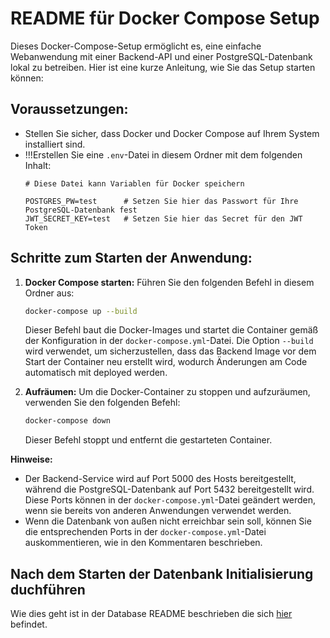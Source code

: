 # README für Docker Compose Setup

Dieses Docker-Compose-Setup ermöglicht es, eine einfache Webanwendung mit einer Backend-API und einer PostgreSQL-Datenbank lokal zu betreiben. Hier ist eine kurze Anleitung, wie Sie das Setup starten können:

## Voraussetzungen:

- Stellen Sie sicher, dass Docker und Docker Compose auf Ihrem System installiert sind.  
- !!!Erstellen Sie eine `.env`-Datei in diesem Ordner mit dem folgenden Inhalt:
   ```text
   # Diese Datei kann Variablen für Docker speichern

   POSTGRES_PW=test      # Setzen Sie hier das Passwort für Ihre PostgreSQL-Datenbank fest
   JWT_SECRET_KEY=test   # Setzen Sie hier das Secret für den JWT Token
   ```

## Schritte zum Starten der Anwendung: 

1. **Docker Compose starten:**
    Führen Sie den folgenden Befehl in diesem Ordner aus:
    ```bash
    docker-compose up --build
    ```
    Dieser Befehl baut die Docker-Images und startet die Container gemäß der Konfiguration in der `docker-compose.yml`-Datei. Die Option `--build` wird verwendet, um sicherzustellen, dass das Backend Image vor dem Start der Container neu erstellt wird, wodurch Änderungen am Code automatisch mit deployed werden.

2. **Aufräumen:**
    Um die Docker-Container zu stoppen und aufzuräumen, verwenden Sie den folgenden Befehl:
    ```bash
    docker-compose down
    ```
    Dieser Befehl stoppt und entfernt die gestarteten Container.

**Hinweise:**
- Der Backend-Service wird auf Port 5000 des Hosts bereitgestellt, während die PostgreSQL-Datenbank auf Port 5432 bereitgestellt wird. Diese Ports können in der `docker-compose.yml`-Datei geändert werden, wenn sie bereits von anderen Anwendungen verwendet werden.
- Wenn die Datenbank von außen nicht erreichbar sein soll, können Sie die entsprechenden Ports in der `docker-compose.yml`-Datei auskommentieren, wie in den Kommentaren beschrieben.


## Nach dem Starten der Datenbank Initialisierung duchführen
Wie dies geht ist in der Database README beschrieben die sich [hier](../../Web-App/Database/README.md) befindet.